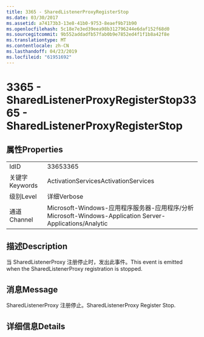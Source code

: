 ```yaml
---
title: 3365 - SharedListenerProxyRegisterStop
ms.date: 03/30/2017
ms.assetid: a74173b3-13e8-41b0-9753-8eaef9b71b90
ms.openlocfilehash: 5c18e7e3ed39eea98b312796244e6daf152f68d0
ms.sourcegitcommit: 9b552addadfb57fab0b9e7852ed4f1f1b8a42f8e
ms.translationtype: MT
ms.contentlocale: zh-CN
ms.lasthandoff: 04/23/2019
ms.locfileid: "61951692"
---
```

# <a name="3365---sharedlistenerproxyregisterstop"></a><span data-ttu-id="263f6-102">3365 - SharedListenerProxyRegisterStop</span><span class="sxs-lookup"><span data-stu-id="263f6-102">3365 - SharedListenerProxyRegisterStop</span></span>
## <a name="properties"></a><span data-ttu-id="263f6-103">属性</span><span class="sxs-lookup"><span data-stu-id="263f6-103">Properties</span></span>  
  
|||  
|-|-|  
|<span data-ttu-id="263f6-104">Id</span><span class="sxs-lookup"><span data-stu-id="263f6-104">ID</span></span>|<span data-ttu-id="263f6-105">3365</span><span class="sxs-lookup"><span data-stu-id="263f6-105">3365</span></span>|  
|<span data-ttu-id="263f6-106">关键字</span><span class="sxs-lookup"><span data-stu-id="263f6-106">Keywords</span></span>|<span data-ttu-id="263f6-107">ActivationServices</span><span class="sxs-lookup"><span data-stu-id="263f6-107">ActivationServices</span></span>|  
|<span data-ttu-id="263f6-108">级别</span><span class="sxs-lookup"><span data-stu-id="263f6-108">Level</span></span>|<span data-ttu-id="263f6-109">详细</span><span class="sxs-lookup"><span data-stu-id="263f6-109">Verbose</span></span>|  
|<span data-ttu-id="263f6-110">通道</span><span class="sxs-lookup"><span data-stu-id="263f6-110">Channel</span></span>|<span data-ttu-id="263f6-111">Microsoft-Windows-应用程序服务器-应用程序/分析</span><span class="sxs-lookup"><span data-stu-id="263f6-111">Microsoft-Windows-Application Server-Applications/Analytic</span></span>|  
  
## <a name="description"></a><span data-ttu-id="263f6-112">描述</span><span class="sxs-lookup"><span data-stu-id="263f6-112">Description</span></span>  
 <span data-ttu-id="263f6-113">当 SharedListenerProxy 注册停止时，发出此事件。</span><span class="sxs-lookup"><span data-stu-id="263f6-113">This event is emitted when the SharedListenerProxy registration is stopped.</span></span>  
  
## <a name="message"></a><span data-ttu-id="263f6-114">消息</span><span class="sxs-lookup"><span data-stu-id="263f6-114">Message</span></span>  
 <span data-ttu-id="263f6-115">SharedListenerProxy 注册停止。</span><span class="sxs-lookup"><span data-stu-id="263f6-115">SharedListenerProxy Register Stop.</span></span>  
  
## <a name="details"></a><span data-ttu-id="263f6-116">详细信息</span><span class="sxs-lookup"><span data-stu-id="263f6-116">Details</span></span>
